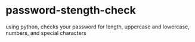 # password-stength-check
using python, checks your password for length, uppercase and lowercase, numbers, and special characters 
